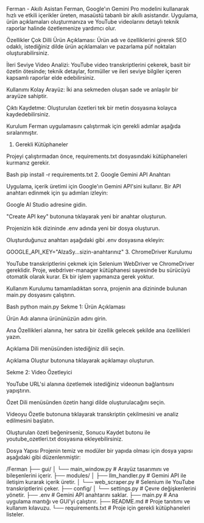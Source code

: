 Ferman - Akıllı Asistan
Ferman, Google'ın Gemini Pro modelini kullanarak hızlı ve etkili içerikler üreten, masaüstü tabanlı bir akıllı asistandır. Uygulama, ürün açıklamaları oluşturmanıza ve YouTube videolarını detaylı teknik raporlar halinde özetlemenize yardımcı olur.

Özellikler
Çok Dilli Ürün Açıklaması: Ürün adı ve özelliklerini girerek SEO odaklı, istediğiniz dilde ürün açıklamaları ve pazarlama püf noktaları oluşturabilirsiniz.

İleri Seviye Video Analizi: YouTube video transkriptlerini çekerek, basit bir özetin ötesinde; teknik detaylar, formüller ve ileri seviye bilgiler içeren kapsamlı raporlar elde edebilirsiniz.

Kullanımı Kolay Arayüz: İki ana sekmeden oluşan sade ve anlaşılır bir arayüze sahiptir.

Çıktı Kaydetme: Oluşturulan özetleri tek bir metin dosyasına kolayca kaydedebilirsiniz.

Kurulum
Ferman uygulamasını çalıştırmak için gerekli adımlar aşağıda sıralanmıştır.

1. Gerekli Kütüphaneler

Projeyi çalıştırmadan önce, requirements.txt dosyasındaki kütüphaneleri kurmanız gerekir.

Bash
pip install -r requirements.txt
2. Google Gemini API Anahtarı

Uygulama, içerik üretimi için Google'ın Gemini API'sini kullanır. Bir API anahtarı edinmek için şu adımları izleyin:

Google AI Studio adresine gidin.

"Create API key" butonuna tıklayarak yeni bir anahtar oluşturun.

Projenizin kök dizininde .env adında yeni bir dosya oluşturun.

Oluşturduğunuz anahtarı aşağıdaki gibi .env dosyasına ekleyin:

GOOGLE_API_KEY="AIzaSy...sizin-anahtarınız"
3. ChromeDriver Kurulumu

YouTube transkriptlerini çekmek için Selenium WebDriver ve ChromeDriver gereklidir. Proje, webdriver-manager kütüphanesi sayesinde bu sürücüyü otomatik olarak kurar. Ek bir işlem yapmanıza gerek yoktur.

Kullanım
Kurulumu tamamladıktan sonra, projenin ana dizininde bulunan main.py dosyasını çalıştırın.

Bash
python main.py
Sekme 1: Ürün Açıklaması

Ürün Adı alanına ürününüzün adını girin.

Ana Özellikleri alanına, her satıra bir özellik gelecek şekilde ana özellikleri yazın.

Açıklama Dili menüsünden istediğiniz dili seçin.

Açıklama Oluştur butonuna tıklayarak açıklamayı oluşturun.

Sekme 2: Video Özetleyici

YouTube URL'si alanına özetlemek istediğiniz videonun bağlantısını yapıştırın.

Özet Dili menüsünden özetin hangi dilde oluşturulacağını seçin.

Videoyu Özetle butonuna tıklayarak transkriptin çekilmesini ve analiz edilmesini başlatın.

Oluşturulan özeti beğenirseniz, Sonucu Kaydet butonu ile youtube_ozetleri.txt dosyasına ekleyebilirsiniz.

Dosya Yapısı
Projenin temiz ve modüler bir yapıda olması için dosya yapısı aşağıdaki gibi düzenlenmiştir:

/Ferman
├── gui/
│   └── main_window.py      # Arayüz tasarımını ve bileşenlerini içerir.
├── modules/
│   ├── llm_handler.py      # Gemini API ile iletişim kurarak içerik üretir.
│   └── web_scraper.py      # Selenium ile YouTube transkriptlerini çeker.
├── config/
│   └── settings.py         # Çevre değişkenlerini yönetir.
├── .env                    # Gemini API anahtarını saklar.
├── main.py                 # Ana uygulama mantığı ve GUI'yi çalıştırır.
├── README.md               # Proje tanıtımı ve kullanım kılavuzu.
└── requirements.txt        # Proje için gerekli kütüphaneleri listeler.
